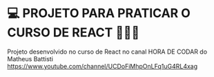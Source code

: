 # 💻 PROJETO PARA PRATICAR O CURSO DE REACT 👨🏼‍💻

Projeto desenvolvido no curso de React no canal HORA DE CODAR do Matheus Battisti
https://www.youtube.com/channel/UCDoFiMhpOnLFq1uG4RL4xag



